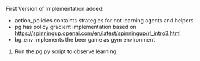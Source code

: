 First Version of Implementation added:
- action_policies containts strategies for not learning agents and helpers
- pg has policy gradient implementation based on https://spinningup.openai.com/en/latest/spinningup/rl_intro3.html
- bg_env implements the beer game as gym environment

1. Run the pg.py script to observe learning 
